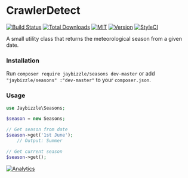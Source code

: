 CrawlerDetect
=======
[![Build Status](https://img.shields.io/travis/JayBizzle/PHP-Seasons/master.svg?style=flat-square)](https://travis-ci.org/JayBizzle/PHP-Seasons) [![Total Downloads](https://img.shields.io/packagist/dt/JayBizzle/PHP-Seasons.svg?style=flat-square)](https://packagist.org/packages/jaybizzle/php-seasons)
[![MIT](https://img.shields.io/badge/license-MIT-ff69b4.svg?style=flat-square)](https://github.com/JayBizzle/PHP-Seasons) [![Version](https://img.shields.io/packagist/v/jaybizzle/PHP-Seasons.svg?style=flat-square)](https://packagist.org/packages/jaybizzle/php-seasons) [![StyleCI](https://styleci.io/repos/51580966/shield)](https://styleci.io/repos/51580966)

A small utility class that returns the meteorological season from a given date.

### Installation
Run `composer require jaybizzle/seasons dev-master` or add `"jaybizzle/seasons" :"dev-master"` to your `composer.json`.

### Usage
```PHP
use Jaybizzle\Seasons;

$season = new Seasons;

// Get season from date
$season->get('1st June');
    // Output: Summer

// Get current season
$season->get();
```

[![Analytics](https://ga-beacon.appspot.com/UA-72430465-1/PHP-Seasons/readme?pixel)](https://github.com/JayBizzle/PHP-Seasons)
